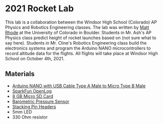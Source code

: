 # 2021 Rocket Lab

This lab is a collaboration between the Windsor High School (Colorado) AP Physics and Robotics Engineering classes.  The lab was written by [Matt Rhode](https://www.colorado.edu/aerospace/matt-rhode) at the University of Colorado in Boulder.  Students in Mr. Ash's AP Physics class predict height of rocket launches based on (not sure what to say here).  Students in Mr. Cline's Robotics Engineering class build the electronics systems and program the Arduino NANO microcontrollers to record altitude data for the flights.  All flights will take place at Windsor High School on October 4th, 2021.

## Materials

- [Arduino NANO with USB Cable Type A Male to Micro Type B Male](https://store-usa.arduino.cc/products/arduino-nano?selectedStore=us)
- [SparkFun OpenLog](https://www.sparkfun.com/products/13712)
- [8 GB Micro SD Card](https://www.amazon.com/Gigastone-2-Pack-Surveillance-Security-Professional/dp/B0858FBL8V/ref=sr_1_4?dchild=1)
- [Barometric Pressure Sensor](https://www.amazon.com/Sipytoph-Precision-Atmospheric-Pressure-Barometric/dp/B092MSFPMX/ref=sr_1_6?dchild=1&keywords=barometric+280&qid=1632094936&s=industrial&sr=1-6)
- [Stacking Pin Headers](https://www.amazon.com/2-54mm-Straight-Connector-Assortment-Arduino/dp/B0785SP8PB/ref=sr_1_2?dchild=1)
- 5mm LED
- 330 Ohm resistor
